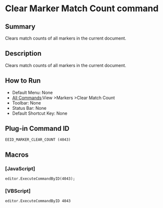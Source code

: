 # Clear Marker Match Count command

## Summary

Clears match counts of all markers in the current document.

## Description

Clears match counts of all markers in the current document.

## How to Run

- Default Menu: None
- [All Commands](../tools/all_commands):View \>Markers
\>Clear Match Count
- Toolbar: None
- Status Bar: None
- Default Shortcut Key: None

## Plug-in Command ID

```
EEID_MARKER_CLEAR_COUNT (4043)```

## Macros

### \[JavaScript\]

```
editor.ExecuteCommandByID(4043);
```

### \[VBScript\]

```
editor.ExecuteCommandByID 4043
```
